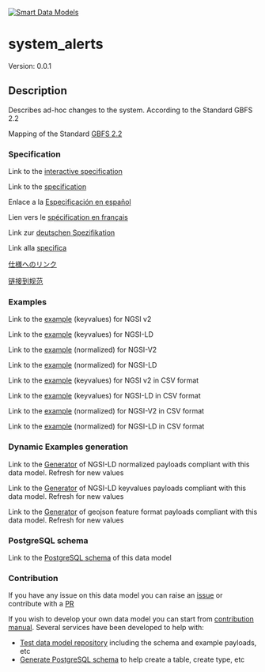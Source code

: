 [![Smart Data Models](https://smartdatamodels.org/wp-content/uploads/2022/01/SmartDataModels_logo.png "Logo")](https://smartdatamodels.org)
# system_alerts
Version: 0.0.1

## Description 

Describes ad-hoc changes to the system. According to the Standard GBFS 2.2

Mapping of the Standard [GBFS 2.2](https://github.com/NABSA/gbfs/blob/v2.2/gbfs.md)
### Specification

Link to the [interactive specification](https://swagger.lab.fiware.org/?url=https://smart-data-models.github.io/dataModel.GBFS/system_alerts/swagger.yaml)

Link to the [specification](https://github.com/smart-data-models/dataModel.GBFS/blob/master/system_alerts/doc/spec.md)

Enlace a la [Especificación en español](https://github.com/smart-data-models/dataModel.GBFS/blob/master/system_alerts/doc/spec_ES.md)

Lien vers le [spécification en français](https://github.com/smart-data-models/dataModel.GBFS/blob/master/system_alerts/doc/spec_FR.md)

Link zur [deutschen Spezifikation](https://github.com/smart-data-models/dataModel.GBFS/blob/master/system_alerts/doc/spec_DE.md)

Link alla [specifica](https://github.com/smart-data-models/dataModel.GBFS/blob/master/system_alerts/doc/spec_IT.md)

[仕様へのリンク](https://github.com/smart-data-models/dataModel.GBFS/blob/master/system_alerts/doc/spec_JA.md)

[链接到规范](https://github.com/smart-data-models/dataModel.GBFS/blob/master/system_alerts/doc/spec_ZH.md)
### Examples

Link to the [example](https://smart-data-models.github.io/dataModel.GBFS/system_alerts/examples/example.json) (keyvalues) for NGSI v2

Link to the [example](https://smart-data-models.github.io/dataModel.GBFS/system_alerts/examples/example.jsonld) (keyvalues) for NGSI-LD

Link to the [example](https://smart-data-models.github.io/dataModel.GBFS/system_alerts/examples/example-normalized.json) (normalized) for NGSI-V2

Link to the [example](https://smart-data-models.github.io/dataModel.GBFS/system_alerts/examples/example-normalized.jsonld) (normalized) for NGSI-LD

Link to the [example](https://smart-data-models.github.io/dataModel.GBFS/system_alerts/examples/example.json.csv) (keyvalues) for NGSI v2 in CSV format

Link to the [example](https://smart-data-models.github.io/dataModel.GBFS/system_alerts/examples/example.jsonld.csv) (keyvalues) for NGSI-LD in CSV format

Link to the [example](https://smart-data-models.github.io/dataModel.GBFS/system_alerts/examples/example-normalized.json.csv) (normalized) for NGSI-V2 in CSV format

Link to the [example](https://smart-data-models.github.io/dataModel.GBFS/system_alerts/examples/example-normalized.jsonld.csv) (normalized) for NGSI-LD in CSV format
### Dynamic Examples generation

Link to the [Generator](https://smartdatamodels.org/extra/ngsi-ld_generator.php?schemaUrl=https://raw.githubusercontent.com/smart-data-models/dataModel.GBFS/master/system_alerts/schema.json&email=info@smartdatamodels.org) of NGSI-LD normalized payloads compliant with this data model. Refresh for new values

Link to the [Generator](https://smartdatamodels.org/extra/ngsi-ld_generator_keyvalues.php?schemaUrl=https://raw.githubusercontent.com/smart-data-models/dataModel.GBFS/master/system_alerts/schema.json&email=info@smartdatamodels.org) of NGSI-LD keyvalues payloads compliant with this data model. Refresh for new values

Link to the [Generator](https://smartdatamodels.org/extra/geojson_features_generator.php?schemaUrl=https://raw.githubusercontent.com/smart-data-models/dataModel.GBFS/master/system_alerts/schema.json&email=info@smartdatamodels.org) of geojson feature format payloads compliant with this data model. Refresh for new values
### PostgreSQL schema

Link to the [PostgreSQL schema](https://smart-data-models.github.io/dataModel.GBFS/system_alerts/schema.sql) of this data model
### Contribution

 If you have any issue on this data model you can raise an [issue](https://github.com/smart-data-models/dataModel.GBFS/issues)  or contribute with a [PR](https://github.com/smart-data-models/dataModel.GBFS/pulls)

 If you wish to develop your own data model you can start from [contribution manual](https://bit.ly/contribution_manual). Several services have been developed to help with: 
 - [Test data model repository](https://smartdatamodels.org/index.php/data-models-contribution-api/) including the schema and example payloads, etc
 - [Generate PostgreSQL schema](https://smartdatamodels.org/index.php/sql-service/) to help create a table, create type, etc